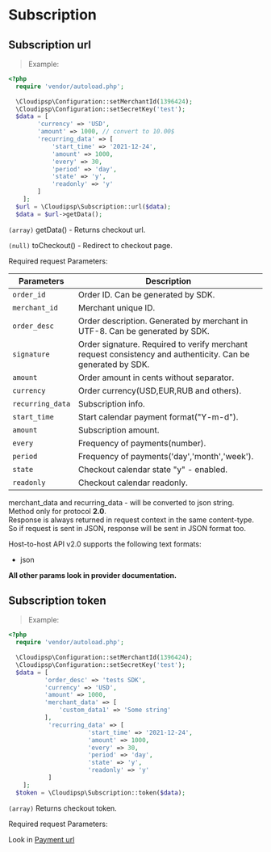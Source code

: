 # Subscription

## Subscription url

> Example:

```php
<?php
  require 'vendor/autoload.php';
  
  \Cloudipsp\Configuration::setMerchantId(1396424);
  \Cloudipsp\Configuration::setSecretKey('test');
  $data = [
        'currency' => 'USD',
        'amount' => 1000, // convert to 10.00$
        'recurring_data' => [
            'start_time' => '2021-12-24',
            'amount' => 1000,
            'every' => 30,
            'period' => 'day',
            'state' => 'y',
            'readonly' => 'y'
        ]
    ];
  $url = \Cloudipsp\Subscription::url($data);
  $data = $url->getData();
```

```(array)``` <span class="green">getData()</span> - Returns checkout url.

```(null)``` <span class="green">toCheckout()</span> - Redirect to checkout page.

Required request Parameters:

Parameters      | Description                                                                                      
----------------|-------------------------------------------------------------------------------------------------------
```order_id```        | Order ID. Can be generated by SDK.                                                               
```merchant_id```     | Merchant unique ID.                                           
```order_desc```      | Order description. Generated by merchant in UTF-8. Can be generated by SDK.                       
```signature```       | Order signature. Required to verify merchant request consistency and authenticity. Can be generated by SDK.
```amount```	        | Order amount in cents without separator.
```currency```        | Order currency(USD,EUR,RUB and others).
```recurring_data```  | Subscription info.
```start_time```      | Start calendar payment format("Y-m-d").
```amount```  | Subscription amount.
```every```  | Frequency of payments(number).
```period```  | Frequency of payments('day','month','week').
```state```  | Checkout calendar state "y" - enabled.
```readonly```  | Checkout calendar readonly.



<aside class="notice"><p class="nothing">
merchant_data and recurring_data - will be converted to json string.<br/>
Method only for protocol <b>2.0</b>.<br/>
Response is always returned in request context in the same content-type. So if request is sent in JSON, response will be sent in JSON format too.
</p></aside>

Host-to-host API v2.0 supports the following text formats:

* json

**All other params look in provider documentation.**

## Subscription token

> Example:

```php
<?php
  require 'vendor/autoload.php';
  
  \Cloudipsp\Configuration::setMerchantId(1396424);
  \Cloudipsp\Configuration::setSecretKey('test');
  $data = [
          'order_desc' => 'tests SDK',
          'currency' => 'USD',
          'amount' => 1000,
          'merchant_data' => [
              'custom_data1' => 'Some string'
          ],
           'recurring_data' => [
                      'start_time' => '2021-12-24',
                      'amount' => 1000,
                      'every' => 30,
                      'period' => 'day',
                      'state' => 'y',
                      'readonly' => 'y'
           ]
    ];
  $token = \Cloudipsp\Subscription::token($data);
```

```(array)``` Returns checkout token.

Required request Parameters:

<aside class="notice">
Look in <a href="#payment-url-host-to-host">Payment url</a>
</aside>

